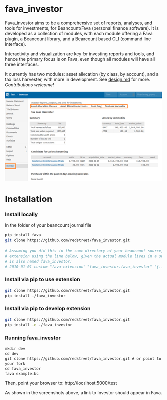 # fava_investor

Fava_investor aims to be a comprehensive set of reports, analyses, and tools for
investments, for Beancount/Fava (personal finance software). It is developed as a
collection of modules, with each module offering a Fava plugin, a Beancount library, and
a Beancount based CLI (command line interface).

Interactivity and visualization are key for investing reports and tools, and hence the
primary focus is on Fava, even though all modules will have all three interfaces.

It currently has two modules: asset allocation (by class, by account), and a tax loss
harvester, with more in development.  See [design.md](design.md) for more.
*Contributions welcome!*

![Screenshot](./screenshot.png)

# Installation

### Install locally

In the folder of your beancount journal file
```bash
pip install fava
git clone https://github.com/redstreet/fava_investor.git

# Assuming you did this in the same directory of your beancount source, invoke the fava
# extension using the line below, given the actual module lives in a subdirectory that
# is also named fava_investor:
# 2010-01-01 custom "fava-extension" "fava_investor.fava_investor" "{...}"
```

### Install via pip to use extension
```bash
git clone https://github.com/redstreet/fava_investor.git
pip install ./fava_investor
```

### Install via pip to develop extension
```bash
git clone https://github.com/redstreet/fava_investor.git
pip install -e ./fava_investor
```

### Running fava_investor
```
mkdir dev
cd dev
git clone https://github.com/redstreet/fava_investor.git # or point to your fork
cd fava_investor
fava example.bc
```

Then, point your browser to: http://localhost:5000/test

As shown in the screenshots above, a link to Investor should appear in Fava.
